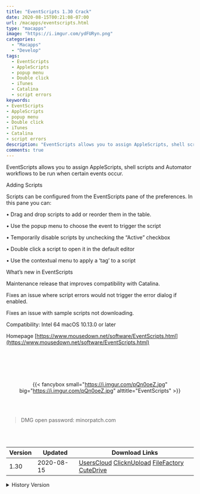 ```yaml
---
title: "EventScripts 1.30 Crack"
date: 2020-08-15T00:21:08-07:00
url: /macapps/eventscripts.html
type: "macapps"
image: "https://i.imgur.com/ydFURyn.png"
categories:
  - "Macapps"
  - "Develop"
tags:
  - EventScripts
  - AppleScripts
  - popup menu
  - Double click
  - iTunes
  - Catalina
  - script errors
keywords:
- EventScripts
- AppleScripts
- popup menu
- Double click
- iTunes
- Catalina
- script errors
description: "EventScripts allows you to assign AppleScripts, shell scripts and Automator workflows to be run when certain events occur"
comments: true
---
```


EventScripts allows you to assign AppleScripts, shell scripts and Automator workflows to be run when certain events occur.

Adding Scripts

Scripts can be configured from the EventScripts pane of the preferences. In this pane you can:

• Drag and drop scripts to add or reorder them in the table.


• Use the popup menu to choose the event to trigger the script

• Temporarily disable scripts by unchecking the “Active” checkbox

• Double click a script to open it in the default editor

• Use the contextual menu to apply a ‘tag’ to a script



What’s new in EventScripts



Maintenance release that improves compatibility with Catalina.

Fixes an issue where script errors would not trigger the error dialog if enabled.

Fixes an issue with sample scripts not downloading.

Compatibility: Intel 64 macOS 10.13.0 or later

Homepage [https://www.mousedown.net/software/EventScripts.html](https://www.mousedown.net/software/EventScripts.html)

<br/>
<br/>
<script async src="https://pagead2.googlesyndication.com/pagead/js/adsbygoogle.js"></script>
<ins class="adsbygoogle"
     style="display:block; text-align:center;"
     data-ad-layout="in-article"
     data-ad-format="fluid"
     data-ad-client="ca-pub-8746275014476192"
     data-ad-slot="5144997159"></ins>
<script>
     (adsbygoogle = window.adsbygoogle || []).push({});
</script>
<br/>
<br/>


<center>

{{< fancybox small="https://i.imgur.com/pQn0oeZ.jpg" big="https://i.imgur.com/pQn0oeZ.jpg" alttitle="EventScripts" >}}

</center>

<br/>
<br/>


> DMG open password: minorpatch.com

<br/>

<br/>
<div id="history_version" class="history_version">

| Version | Updated | Download Links |
| ---- | ---- | ---- |
| 1.30 | 2020-08-15 | [UsersCloud](https://ouo.io/wfmUYD)   [ClicknUpload](https://ouo.io/VgKST6)   [FileFactory](https://ouo.io/ONSjSY)   [CuteDrive](https://ouo.io/kkWKLx) |
<details>
<summary>History Version</summary>

| Version | Updated | Download Links |
| ---- | ---- | ---- |
| 1.20 | 2020-06-30 | [UsersCloud](https://ouo.io/toR5Bj)   [ClicknUpload](https://ouo.io/qTT4p0)   [FileFactory](https://ouo.io/yedjZj)   [CuteDrive](https://ouo.io/Uk2NrQ) |
| 1.19 | 2020-06-19 | [UsersCloud](https://ouo.io/kBYRAx)   [ClicknUpload](https://ouo.io/HcBpSX)   [FileFactory](https://ouo.io/R33qX7)   [CuteDrive](https://ouo.io/7ZKSBm) |
| 1.17 | 2020-04-21 | [UsersCloud](https://ouo.io/n0WgJPV)   [ClicknUpload](https://ouo.io/vJT5By)   [FileFactory](https://ouo.io/vJT5By)   [CuteDrive](https://ouo.io/eNxK4z) |
</details>

</div>
